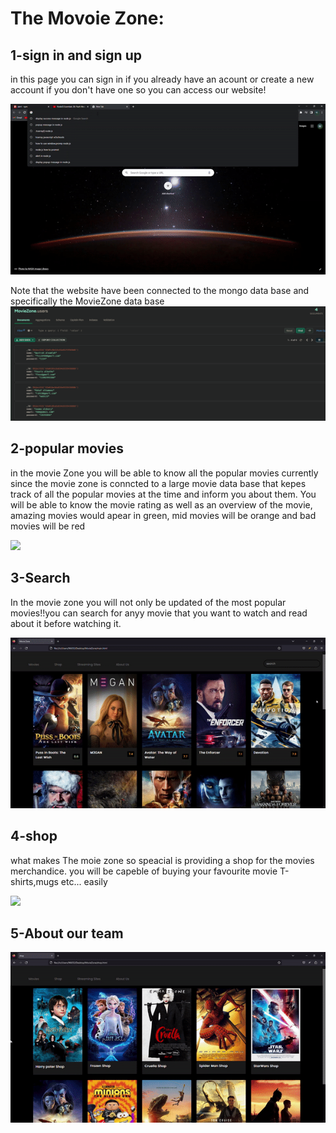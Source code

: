 # The Movoie Zone:

## 1-sign in and sign up
in this page you can sign in if you already have an acount or create a new account if you don't have one so you can access our website!


![](https://github.com/muneeraAlnamlah/CS346_Project/blob/main/sign%20in-up.gif)

Note that the website have been connected to the mongo data base and specifically the MovieZone data base
![](https://github.com/muneeraAlnamlah/CS346_Project/blob/main/mongodbc.png)






## 2-popular movies
in the movie Zone you will be able to know all the popular movies currently since the movie zone is conncted to a large movie data base that kepes track of all the popular movies at the time and inform you about them.
You will be able to know the movie rating as well as an overview of the movie, amazing movies would apear in green, mid movies will be orange and bad movies will be red


![](https://github.com/muneeraAlnamlah/CS346_Project/blob/main/MovieMain.gif)






## 3-Search
In the movie zone you will not only be updated of the most popular movies!!you can search for anyy movie that you want to watch and read about it before watching it.


![](https://github.com/muneeraAlnamlah/CS346_Project/blob/main/Search.gif)



## 4-shop
what makes The moie zone so speacial is providing a shop for the movies merchandice. you will be capeble of buying your favourite movie T-shirts,mugs etc... easily


![](https://github.com/muneeraAlnamlah/CS346_Project/blob/main/shop.gif)


## 5-About our team


![](https://github.com/muneeraAlnamlah/CS346_Project/blob/main/AboutUs.gif)


